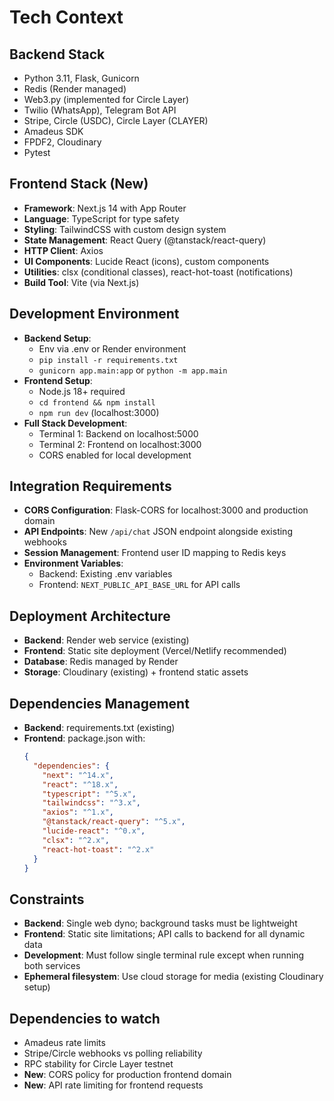 # Tech Context

## Backend Stack
- Python 3.11, Flask, Gunicorn
- Redis (Render managed)
- Web3.py (implemented for Circle Layer)
- Twilio (WhatsApp), Telegram Bot API
- Stripe, Circle (USDC), Circle Layer (CLAYER)
- Amadeus SDK
- FPDF2, Cloudinary
- Pytest

## Frontend Stack (New)
- **Framework**: Next.js 14 with App Router
- **Language**: TypeScript for type safety
- **Styling**: TailwindCSS with custom design system
- **State Management**: React Query (@tanstack/react-query)
- **HTTP Client**: Axios
- **UI Components**: Lucide React (icons), custom components
- **Utilities**: clsx (conditional classes), react-hot-toast (notifications)
- **Build Tool**: Vite (via Next.js)

## Development Environment
- **Backend Setup**:
  - Env via .env or Render environment
  - `pip install -r requirements.txt`
  - `gunicorn app.main:app` or `python -m app.main`
- **Frontend Setup**:
  - Node.js 18+ required
  - `cd frontend && npm install`
  - `npm run dev` (localhost:3000)
- **Full Stack Development**:
  - Terminal 1: Backend on localhost:5000
  - Terminal 2: Frontend on localhost:3000
  - CORS enabled for local development

## Integration Requirements
- **CORS Configuration**: Flask-CORS for localhost:3000 and production domain
- **API Endpoints**: New `/api/chat` JSON endpoint alongside existing webhooks
- **Session Management**: Frontend user ID mapping to Redis keys
- **Environment Variables**:
  - Backend: Existing .env variables
  - Frontend: `NEXT_PUBLIC_API_BASE_URL` for API calls

## Deployment Architecture
- **Backend**: Render web service (existing)
- **Frontend**: Static site deployment (Vercel/Netlify recommended)
- **Database**: Redis managed by Render
- **Storage**: Cloudinary (existing) + frontend static assets

## Dependencies Management
- **Backend**: requirements.txt (existing)
- **Frontend**: package.json with:
  ```json
  {
    "dependencies": {
      "next": "^14.x",
      "react": "^18.x",
      "typescript": "^5.x",
      "tailwindcss": "^3.x",
      "axios": "^1.x",
      "@tanstack/react-query": "^5.x",
      "lucide-react": "^0.x",
      "clsx": "^2.x",
      "react-hot-toast": "^2.x"
    }
  }
  ```

## Constraints
- **Backend**: Single web dyno; background tasks must be lightweight
- **Frontend**: Static site limitations; API calls to backend for all dynamic data
- **Development**: Must follow single terminal rule except when running both services
- **Ephemeral filesystem**: Use cloud storage for media (existing Cloudinary setup)

## Dependencies to watch
- Amadeus rate limits
- Stripe/Circle webhooks vs polling reliability
- RPC stability for Circle Layer testnet
- **New**: CORS policy for production frontend domain
- **New**: API rate limiting for frontend requests 